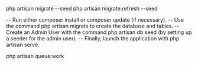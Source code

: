 php artisan migrate --seed
php artisan migrate:refresh --seed

 -- Run either composer install or composer update (if necessary).
 -- Use the command php artisan migrate to create the database and tables.
 -- Create an Admin User with the command php artisan db:seed (by setting up a seeder for the admin user).
 -- Finally, launch the application with php artisan serve.

<!-- for sending emails run the queue commands -->
php artisan queue:work